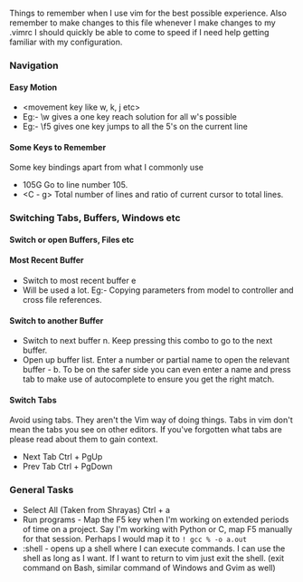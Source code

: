 Things to remember when I use vim for the best possible experience.
Also remember to make changes to this file whenever I make changes to my .vimrc
I should quickly be able to come to speed if I need help getting familiar with my
configuration.


### Navigation

#### Easy Motion
- <leader><leader><movement key like w, k, j etc>
- Eg:- \\w gives a one key reach solution for all w's possible
- Eg:- \\f5 gives one key jumps to all the 5's on the current line

#### Some Keys to Remember
Some key bindings apart from what I commonly use  
- 105G  Go to line number 105.
- <C - g> Total number of lines and ratio of current cursor to total lines.

### Switching Tabs, Buffers, Windows etc

#### Switch or open Buffers, Files etc
#### Most Recent Buffer
- Switch to most recent buffer <leader>e
- Will be used a lot. Eg:- Copying parameters from model to controller and cross file
references.

#### Switch to another Buffer
- Switch to next buffer <leader>n. Keep pressing this combo to go to the next buffer.
- Open up buffer list. Enter a number or partial name to open the relevant
buffer - <leader>b. To be on the safer side you can even enter a name and press 
tab to make use of autocomplete to ensure you get the right match.


#### Switch Tabs
Avoid using tabs. They aren't the Vim way of doing things. Tabs in vim don't mean
the tabs you see on other editors. If you've forgotten what tabs are please read 
about them to gain context.
- Next Tab  Ctrl + PgUp 
- Prev Tab  Ctrl + PgDown



### General Tasks
- Select All (Taken from Shrayas) Ctrl + a
- Run programs -  Map the F5 key when I'm working on extended periods of time on a
project. Say I'm working with Python or C, map F5 manually for that session. Perhaps
I would map it to `! gcc % -o a.out`  
- :shell - opens up a shell where I can execute commands. I can use the shell as long
as I want. If I want to return to vim just exit the shell. (exit command on Bash, 
similar command of Windows and Gvim as well)
